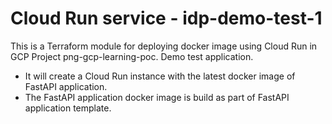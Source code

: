 # Cloud Run service - idp-demo-test-1

This is a Terraform module for deploying docker image using Cloud Run in GCP Project png-gcp-learning-poc. Demo test application.

- It will create a Cloud Run instance with the latest docker image of FastAPI application.
- The FastAPI application docker image is build as part of FastAPI application template.

